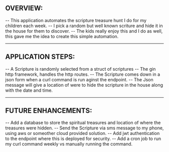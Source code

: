 ## OVERVIEW:
 -- This application automates the scripture treasure hunt I do for my children each week.
 -- I pick a random but well known scriture and hide it in the house for them to discover.
 -- The kids really enjoy this and I do as well, this gave me the idea to create this simple automation.

_______________________________________________________________________________________________________

## APPLICATION STEPS:
 -- A Scripture is randomly selected from a struct of scriptures
 -- The gin http framework, handles the http routes.
 -- The Scripture comes down in a json form when a curl command is run aginst the endpoint. 
 -- The Json message will give a location of were to hide the scripture in the house along with the date and time.

_______________________________________________________________________________________________________

## FUTURE ENHANCEMENTS:
 -- Add a database to store the spiritual treasures and location of where the treasures were hidden.
 -- Send the Scripture via sms message to my phone, using aws or someother cloud provided solution.
 -- Add jwt authentication to the endpoint where this is deployed for security.
 -- Add a cron job to run my curl command weekly vs manually running the command.
